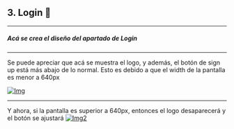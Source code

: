 ## 3. Login 🔑

------------

##### Acá se crea el diseño del apartado de Login


------------


Se puede apreciar que acá se muestra el logo, y además, el botón de sign up está más abajo de lo normal. Esto es debido a que el width de la pantalla es menor a 640px

[![Img](https://i.ibb.co/0s31zFX/mobile.jpg "Img")](https://i.ibb.co/0s31zFX/mobile.jpg "Img")

------------

Y ahora, si la pantalla es superior a 640px, entonces el logo desaparecerá y el botón se ajustará
[![Img2](https://i.ibb.co/GJKDWy3/pc.jpg "Img2")](https://i.ibb.co/GJKDWy3/pc.jpg "Img2")
